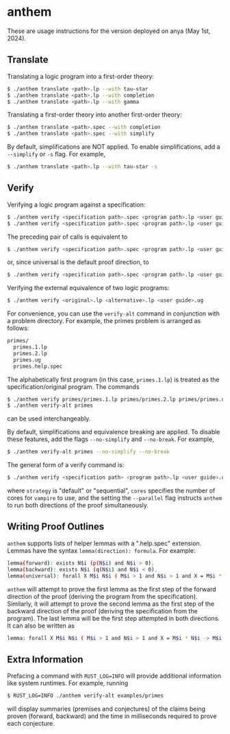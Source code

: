 # anthem

These are usage instructions for the version deployed on anya (May 1st, 2024).

## Translate

Translating a logic program into a first-order theory:
```sh
$ ./anthem translate <path>.lp --with tau-star
$ ./anthem translate <path>.lp --with completion
$ ./anthem translate <path>.lp --with gamma 
```

Translating a first-order theory into another first-order theory:
```sh
$ ./anthem translate <path>.spec --with completion
$ ./anthem translate <path>.spec --with simplify
```

By default, simplifications are NOT applied. To enable simplifications, add a `--simplify` or `-s` flag. For example,
```sh
$ ./anthem translate <path>.lp --with tau-star -s
```

## Verify

Verifying a logic program against a specification:
```sh
$ ./anthem verify <specification path>.spec <program path>.lp <user guide>.ug --direction forward
$ ./anthem verify <specification path>.spec <program path>.lp <user guide>.ug --direction backward
```
The preceding pair of calls is equivalent to 
```sh
$ ./anthem verify <specification path>.spec <program path>.lp <user guide>.ug --direction universal
```
or, since universal is the default proof direction, to
```sh
$ ./anthem verify <specification path>.spec <program path>.lp <user guide>.ug
```

Verifying the external equivalence of two logic programs:
```sh
$ ./anthem verify <original>.lp <alternative>.lp <user guide>.ug
```

For convenience, you can use the `verify-alt` command in conjunction with a problem directory. For example, the primes problem is arranged as follows:
```sh
primes/
  primes.1.lp
  primes.2.lp
  primes.ug
  primes.help.spec
```
The alphabetically first program (in this case, `primes.1.lp`) is treated as the specification/original program. The commands
```sh
$ ./anthem verify primes/primes.1.lp primes/primes.2.lp primes/primes.ug primes/primes.help.spec
$ ./anthem verify-alt primes
```
can be used interchangeably.

By default, simplifications and equivalence breaking are applied. To disable these features, add the flags `--no-simplify` and `--no-break`. For example,
```sh
$ ./anthem verify-alt primes --no-simplify --no-break
```

The general form of a verify command is:
```sh
$ ./anthem verify <specification path> <program path>.lp <user guide>.ug <proof outline>.help.spec --with <strategy> --cores <n> --parallel
```
where `strategy` is "default" or "sequential", `cores` specifies the number of cores for `vampire` to use, and the setting the `--parallel` flag instructs `anthem` to run both directions of the proof simultaneously.

## Writing Proof Outlines
`anthem` supports lists of helper lemmas with a ".help.spec" extension. Lemmas have the syntax `lemma(direction): formula`. For example:
```sh
lemma(forward): exists N$i (p(N$i) and N$i > 0).
lemma(backward): exists N$i (q(N$i) and N$i < 0).
lemma(universal): forall X M$i N$i ( M$i > 1 and N$i > 1 and X = M$i * N$i -> M$i <= X and N$i <= X ).
```
`anthem` will attempt to prove the first lemma as the first step of the forward direction of the proof (deriving the program from the specification). Similarly, it will attempt to prove the second lemma as the first step of the backward direction of the proof (deriving the specification from the program). The last lemma will be the first step attempted in both directions. It can also be written as
```sh
lemma: forall X M$i N$i ( M$i > 1 and N$i > 1 and X = M$i * N$i -> M$i <= X and N$i <= X ).
```

## Extra Information
Prefacing a command with `RUST_LOG=INFO` will provide additional information like system runtimes. For example, running
```sh
$ RUST_LOG=INFO ./anthem verify-alt examples/primes
```
will display summaries (premises and conjectures) of the claims being proven (forward, backward) and the time in milliseconds required to prove each conjecture.
